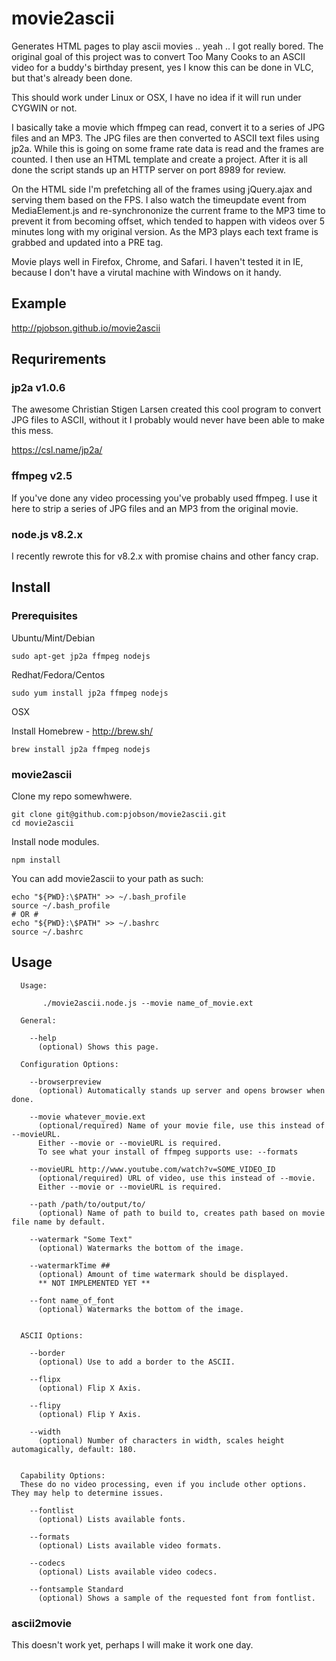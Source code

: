 # movie2ascii

Generates HTML pages to play ascii movies .. yeah .. I got really bored. The original goal of this project was to
convert Too Many Cooks to an ASCII video for a buddy's birthday present, yes I know this can be done in VLC, but
that's already been done.

This should work under Linux or OSX, I have no idea if it will run under CYGWIN or not.

I basically take a movie which ffmpeg can read, convert it to a series of JPG files and an MP3.  The JPG files are
then converted to ASCII text files using jp2a.  While this is going on some frame rate data is read and the frames
are counted.  I then use an HTML template and create a project.  After it is all done the script stands up an HTTP
server on port 8989 for review.

On the HTML side I'm prefetching all of the frames using jQuery.ajax and serving them based on the FPS.  I also watch
the timeupdate event from MediaElement.js and re-synchrononize the current frame to the MP3 time to prevent it from
becoming offset, which tended to happen with videos over 5 minutes long with my original version.  As the MP3 plays
each text frame is grabbed and updated into a PRE tag.

Movie plays well in Firefox, Chrome, and Safari.  I haven't tested it in IE, because I don't have a virutal machine
with Windows on it handy.

## Example

http://pjobson.github.io/movie2ascii

## Requrirements

### jp2a v1.0.6
The awesome Christian Stigen Larsen created this cool program to convert JPG files to ASCII, without it I probably would
never have been able to make this mess.

https://csl.name/jp2a/

### ffmpeg v2.5
If you've done any video processing you've probably used ffmpeg.  I use it here to strip a series of JPG files and an MP3 from
the original movie.

### node.js v8.2.x
I recently rewrote this for v8.2.x with promise chains and other fancy crap.

## Install

### Prerequisites

Ubuntu/Mint/Debian
```
sudo apt-get jp2a ffmpeg nodejs
```
Redhat/Fedora/Centos
```
sudo yum install jp2a ffmpeg nodejs
```
OSX

Install Homebrew - http://brew.sh/
```
brew install jp2a ffmpeg nodejs
```

### movie2ascii

Clone my repo somewhwere.

```
git clone git@github.com:pjobson/movie2ascii.git
cd movie2ascii
```

Install node modules.

```
npm install
```

You can add movie2ascii to your path as such:

```
echo "${PWD}:\$PATH" >> ~/.bash_profile
source ~/.bash_profile
# OR #
echo "${PWD}:\$PATH" >> ~/.bashrc
source ~/.bashrc
```

## Usage

```
  Usage:

       ./movie2ascii.node.js --movie name_of_movie.ext

  General:

    --help
      (optional) Shows this page.

  Configuration Options:

    --browserpreview
      (optional) Automatically stands up server and opens browser when done.

    --movie whatever_movie.ext
      (optional/required) Name of your movie file, use this instead of --movieURL.
      Either --movie or --movieURL is required.
      To see what your install of ffmpeg supports use: --formats

    --movieURL http://www.youtube.com/watch?v=SOME_VIDEO_ID
      (optional/required) URL of video, use this instead of --movie.
      Either --movie or --movieURL is required.

    --path /path/to/output/to/
      (optional) Name of path to build to, creates path based on movie file name by default.

    --watermark "Some Text"
      (optional) Watermarks the bottom of the image.

    --watermarkTime ##
      (optional) Amount of time watermark should be displayed.
      ** NOT IMPLEMENTED YET **

    --font name_of_font
      (optional) Watermarks the bottom of the image.


  ASCII Options:

    --border
      (optional) Use to add a border to the ASCII.

    --flipx
      (optional) Flip X Axis.

    --flipy
      (optional) Flip Y Axis.

    --width
      (optional) Number of characters in width, scales height automagically, default: 180.


  Capability Options:
  These do no video processing, even if you include other options. They may help to determine issues.

    --fontlist
      (optional) Lists available fonts.

    --formats
      (optional) Lists available video formats.

    --codecs
      (optional) Lists available video codecs.

    --fontsample Standard
      (optional) Shows a sample of the requested font from fontlist.
```

### ascii2movie

This doesn't work yet, perhaps I will make it work one day.
